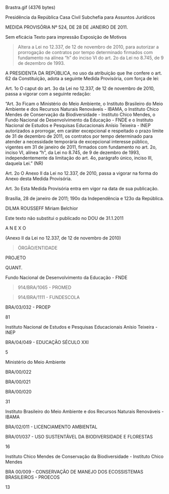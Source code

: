 Brastra.gif (4376 bytes)

Presidência da República
Casa Civil
Subchefia para Assuntos Jurídicos


MEDIDA PROVISÓRIA Nº 524, DE 28 DE JANEIRO DE 2011.

Sem eficácia
Texto para impressão
Exposição de Motivos
> Altera a Lei no 12.337, de 12 de novembro de 2010, para autorizar a prorrogação de contratos por tempo determinado firmados com fundamento na alínea “h” do inciso VI do art. 2o da Lei no 8.745, de 9 de dezembro de 1993.


A PRESIDENTA DA REPÚBLICA, no uso da atribuição que lhe confere o art. 62 da Constituição, adota a seguinte Medida Provisória, com força de lei:

Art. 1o  O caput do art. 3o da Lei no 12.337, de 12 de novembro de 2010, passa a vigorar com a seguinte redação:



“Art. 3o  Ficam o Ministério do Meio Ambiente, o Instituto Brasileiro do Meio Ambiente e dos Recursos Naturais Renováveis - IBAMA, o Instituto Chico Mendes de Conservação da Biodiversidade - Instituto Chico Mendes, o Fundo Nacional de Desenvolvimento da Educação - FNDE e o Instituto Nacional de Estudos e Pesquisas Educacionais Anísio Teixeira - INEP autorizados a prorrogar, em caráter excepcional e respeitado o prazo limite de 31 de dezembro de 2011, os contratos por tempo determinado para atender a necessidade temporária de excepcional interesse público, vigentes em 31 de janeiro de 2011, firmados com fundamento no art. 2o, inciso VI, alínea “h”, da Lei no 8.745, de 9 de dezembro de 1993, independentemente da limitação do art. 4o, parágrafo único, inciso III, daquela Lei.” (NR)

Art. 2o  O Anexo II da Lei no 12.337, de 2010, passa a vigorar na forma do Anexo desta Medida Provisória.

Art. 3o  Esta Medida Provisória entra em vigor na data de sua publicação.

Brasília, 28 de janeiro de 2011; 190o da Independência e 123o da República.

DILMA ROUSSEFF
Miriam Belchior

Este texto não substitui o publicado no DOU de 31.1.2011

A N E X O

(Anexo II da Lei no 12.337, de 12 de novembro de 2010)



> ÓRGÃO/ENTIDADE

PROJETO

QUANT.


Fundo Nacional de Desenvolvimento da Educação - FNDE

> 914/BRA/1065 - PROMED

> 914/BRA/1111 - FUNDESCOLA

BRA/03/032 - PROEP

81


Instituto Nacional de Estudos e Pesquisas Educacionais Anísio Teixeira - INEP

BRA/04/049 - EDUCAÇÃO SÉCULO XXI

5


Ministério do Meio Ambiente

BRA/00/022

BRA/00/021

BRA/00/020

31


Instituto Brasileiro do Meio Ambiente e dos Recursos Naturais Renováveis - IBAMA

BRA/02/011 - LICENCIAMENTO AMBIENTAL

BRA/01/037 - USO SUSTENTÁVEL DA BIODIVERSIDADE E FLORESTAS

16


Instituto Chico Mendes de Conservação da Biodiversidade - Instituto Chico Mendes

BRA 00/009 - CONSERVAÇÃO DE MANEJO DOS ECOSSISTEMAS BRASILEIROS - PROECOS

13


